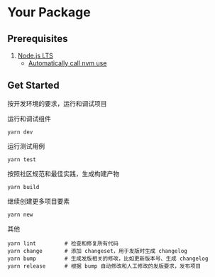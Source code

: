 # Your Package

## Prerequisites

1. [Node.js LTS](https://github.com/nodejs/Release)
    * [Automatically call nvm use](https://github.com/nvm-sh/nvm#deeper-shell-integration)

## Get Started

按开发环境的要求，运行和调试项目

运行和调试组件

```
yarn dev
```

运行测试用例

```
yarn test
```

按照社区规范和最佳实践，生成构建产物

```
yarn build
```

继续创建更多项目要素

```
yarn new
```

其他

```
yarn lint         # 检查和修复所有代码
yarn change       # 添加 changeset，用于发版时生成 changelog
yarn bump         # 生成发版相关的修改，比如更新版本号、生成 changelog
yarn release      # 根据 bump 自动修改和人工修改的发版要求，发布项目

```
